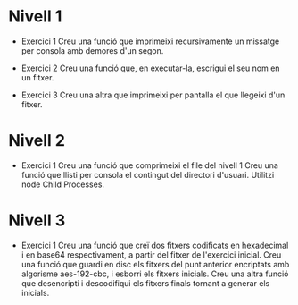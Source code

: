 # Nivell 1
- Exercici 1
Creu una funció que imprimeixi recursivamente un missatge per consola amb demores d'un segon.

- Exercici 2
Creu una funció que, en executar-la, escrigui el seu nom en un fitxer.

- Exercici 3
Creu una altra que imprimeixi per pantalla el que llegeixi d'un fitxer.

# Nivell 2
- Exercici 1
Creu una funció que comprimeixi el file del nivell 1
Creu una funció que llisti per consola el contingut del directori d'usuari. Utilitzi node Child Processes.

# Nivell 3
- Exercici 1
Creu una funció que creï dos fitxers codificats en hexadecimal i en base64 respectivament, a partir del fitxer de l'exercici inicial.
Creu una funció que guardi en disc els fitxers del punt anterior encriptats amb algorisme aes-192-cbc, i esborri els fitxers inicials.
Creu una altra funció que desencripti i descodifiqui els fitxers finals tornant a generar els inicials.